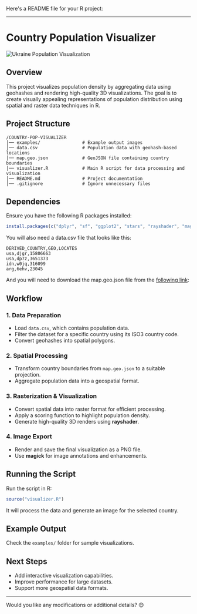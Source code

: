 Here's a README file for your R project:

---

# **Country Population Visualizer**

![Ukraine Population Visualization](https://portfolio-worthy.s3.us-east-1.amazonaws.com/ukraine.jpg)

## **Overview**

This project visualizes population density by aggregating data using geohashes and rendering high-quality 3D visualizations. The goal is to create visually appealing representations of population distribution using spatial and raster data techniques in R.

## **Project Structure**

```
/COUNTRY-POP-VISUALIZER
│── examples/                # Example output images
│── data.csv                 # Population data with geohash-based locations
│── map.geo.json             # GeoJSON file containing country boundaries
│── visualizer.R             # Main R script for data processing and visualization
│── README.md                # Project documentation
│── .gitignore               # Ignore unnecessary files
```

## **Dependencies**

Ensure you have the following R packages installed:

```r
install.packages(c("dplyr", "sf", "ggplot2", "stars", "rayshader", "magick", "countrycode"))
```

You will also need a data.csv file that looks like this:

```
DERIVED_COUNTRY,GEO,LOCATES
usa,djgr,15806663
usa,dp7z,3651373
idn,w0jq,316099
arg,6ehv,23045
```

And you will need to download the map.geo.json file from the [following link](https://r2.datahub.io/clvyjaryy0000la0cxieg4o8o/main/raw/data/countries.geojson):

## **Workflow**

### **1. Data Preparation**

- Load `data.csv`, which contains population data.
- Filter the dataset for a specific country using its ISO3 country code.
- Convert geohashes into spatial polygons.

### **2. Spatial Processing**

- Transform country boundaries from `map.geo.json` to a suitable projection.
- Aggregate population data into a geospatial format.

### **3. Rasterization & Visualization**

- Convert spatial data into raster format for efficient processing.
- Apply a scoring function to highlight population density.
- Generate high-quality 3D renders using **rayshader**.

### **4. Image Export**

- Render and save the final visualization as a PNG file.
- Use **magick** for image annotations and enhancements.

## **Running the Script**

Run the script in R:

```r
source("visualizer.R")
```

It will process the data and generate an image for the selected country.

## **Example Output**

Check the `examples/` folder for sample visualizations.

## **Next Steps**

- Add interactive visualization capabilities.
- Improve performance for large datasets.
- Support more geospatial data formats.

---

Would you like any modifications or additional details? 😊
